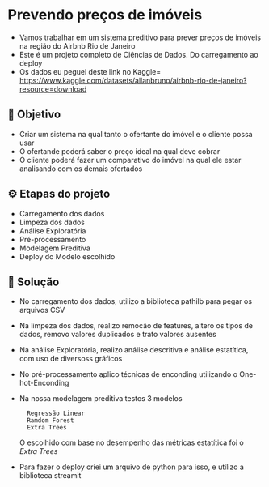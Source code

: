# Prevendo preços de imóveis 
- Vamos trabalhar em um sistema preditivo para prever preços de imóveis na região do Airbnb Rio de Janeiro
- Este é um projeto completo de Ciências de Dados. Do carregamento ao deploy
- Os dados eu peguei deste link no Kaggle= https://www.kaggle.com/datasets/allanbruno/airbnb-rio-de-janeiro?resource=download

## 🤔 Objetivo
- Criar um sistema na qual tanto o ofertante do imóvel e o cliente possa usar
- O ofertande poderá saber o preço ideal na qual deve cobrar
- O cliente poderá fazer um comparativo do imóvel na qual ele estar analisando com os demais ofertados

## ⚙ Etapas do projeto
- Carregamento dos dados
- Limpeza dos dados
- Análise Exploratória
- Pré-processamento
- Modelagem Preditiva
- Deploy do Modelo escolhido

## 📌 Solução
- No carregamento dos dados, utilizo a biblioteca pathilb para pegar os arquivos CSV
- Na limpeza dos dados, realizo remocão de features, altero os tipos de dados, removo valores duplicados e trato valores ausentes
- Na análise Exploratória, realizo análise descritiva e análise estatítica, com uso de diversoss gráficos 
- No pré-processamento aplico técnicas de enconding utilizando o One-hot-Enconding
- Na nossa modelagem preditiva testos 3 modelos
  
        Regressão Linear
        Ramdom Forest
        Extra Trees
  O escolhido com base no desempenho das métricas estatítica foi o *Extra Trees*
  
- Para fazer o deploy criei um arquivo de python para isso, e utilizo a biblioteca streamit
